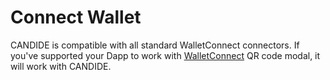 # Connect Wallet

CANDIDE is compatible with all standard WalletConnect connectors. If you've supported your Dapp to work with [WalletConnect](https://walletconnect.com/) QR code modal, it will work with CANDIDE.
